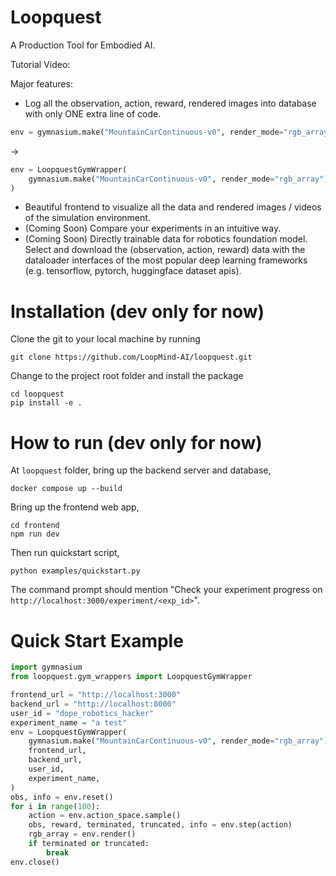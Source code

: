 # Loopquest

A Production Tool for Embodied AI.

Tutorial Video:

Major features:

- Log all the observation, action, reward, rendered images into database with only ONE extra line of code.

```python
env = gymnasium.make("MountainCarContinuous-v0", render_mode="rgb_array")
```

->

```python
env = LoopquestGymWrapper(
    gymnasium.make("MountainCarContinuous-v0", render_mode="rgb_array")
)
```

- Beautiful frontend to visualize all the data and rendered images / videos of the simulation environment.
- (Coming Soon) Compare your experiments in an intuitive way.
- (Coming Soon) Directly trainable data for robotics foundation model. Select and download the (observation, action, reward) data with the dataloader interfaces of the most popular deep learning frameworks (e.g. tensorflow, pytorch, huggingface dataset apis).

# Installation (dev only for now)

Clone the git to your local machine by running

```
git clone https://github.com/LoopMind-AI/loopquest.git
```

Change to the project root folder and install the package

```
cd loopquest
pip install -e .
```

# How to run (dev only for now)

At `loopquest` folder, bring up the backend server and database,

```
docker compose up --build
```

Bring up the frontend web app,

```
cd frontend
npm run dev
```

Then run quickstart script,

```
python examples/quickstart.py
```

The command prompt should mention "Check your experiment progress on `http://localhost:3000/experiment/<exp_id>`".

# Quick Start Example

```python
import gymnasium
from loopquest.gym_wrappers import LoopquestGymWrapper

frontend_url = "http://localhost:3000"
backend_url = "http://localhost:8000"
user_id = "dope_robotics_hacker"
experiment_name = "a test"
env = LoopquestGymWrapper(
    gymnasium.make("MountainCarContinuous-v0", render_mode="rgb_array"),
    frontend_url,
    backend_url,
    user_id,
    experiment_name,
)
obs, info = env.reset()
for i in range(100):
    action = env.action_space.sample()
    obs, reward, terminated, truncated, info = env.step(action)
    rgb_array = env.render()
    if terminated or truncated:
        break
env.close()
```
